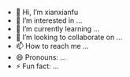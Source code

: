 - 👋 Hi, I’m xianxianfu
- 👀 I’m interested in ...
- 🌱 I’m currently learning ...
- 💞️ I’m looking to collaborate on ...
- 📫 How to reach me ...
- 😄 Pronouns: ...
- ⚡ Fun fact: ...

<!---
zlmrainiwaer/zlmrainiwaer is a ✨ special ✨ repository because its `README.md` (this file) appears on your GitHub profile.
You can click the Preview link to take a look at your changes.
--->
